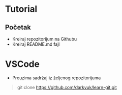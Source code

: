 # Tutorial

## Početak
- Kreiraj repozitorijum na Githubu
- Kreiraj README.md fajl

# VSCode
- Preuzima sadržaj iz željenog repozitorijuma
> git clone https://github.com/darkvuk/learn-git.git
